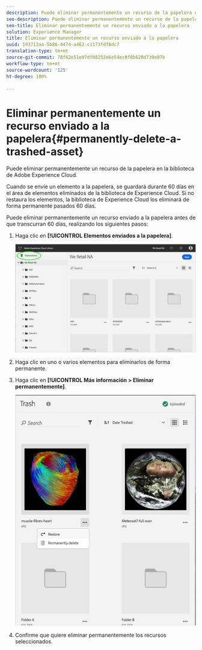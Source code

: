 ```yaml
---
description: Puede eliminar permanentemente un recurso de la papelera en la biblioteca de Adobe Experience Cloud.
seo-description: Puede eliminar permanentemente un recurso de la papelera en la biblioteca de Adobe Experience Cloud.
seo-title: Eliminar permanentemente un recurso enviado a la papelera
solution: Experience Manager
title: Eliminar permanentemente un recurso enviado a la papelera
uuid: 593713aa-5b86-4474-a462-c1173fdf8dc7
translation-type: tm+mt
source-git-commit: 78f62e51e07df88252e6e54ec8f0b620d739e07b
workflow-type: tm+mt
source-wordcount: '125'
ht-degree: 100%

---
```



# Eliminar permanentemente un recurso enviado a la papelera{#permanently-delete-a-trashed-asset}

Puede eliminar permanentemente un recurso de la papelera en la biblioteca de Adobe Experience Cloud.

Cuando se envíe un elemento a la papelera, se guardará durante 60 días en el área de elementos eliminados de la biblioteca de Experience Cloud. Si no restaura los elementos, la biblioteca de Experience Cloud los eliminará de forma permanente pasados 60 días.

Puede eliminar permanentemente un recurso enviado a la papelera antes de que transcurran 60 días, realizando los siguientes pasos:

1. Haga clic en **[!UICONTROL Elementos enviados a la papelera]**.

   ![](assets/library_general_trashed_items.png)

1. Haga clic en uno o varios elementos para eliminarlos de forma permanente.
1. Haga clic en **[!UICONTROL Más información > Eliminar permanentemente]**.

   ![](assets/library_restore_perm_delete.png)

1. Confirme que quiere eliminar permanentemente los recursos seleccionados.

